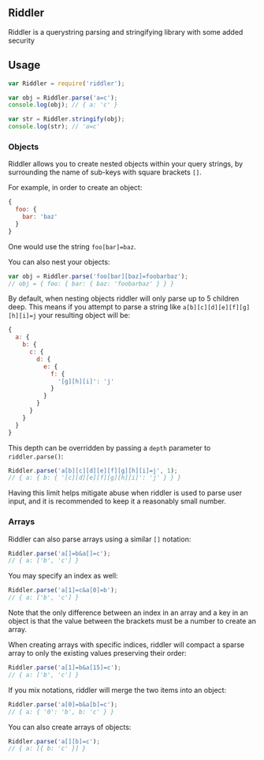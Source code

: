 ## Riddler

Riddler is a querystring parsing and stringifying library with some added security

## Usage

```javascript
var Riddler = require('riddler');

var obj = Riddler.parse('a=c');
console.log(obj); // { a: 'c' }

var str = Riddler.stringify(obj);
console.log(str); // 'a=c'
```

### Objects

Riddler allows you to create nested objects within your query strings, by surrounding the name of sub-keys with square brackets `[]`.

For example, in order to create an object:

```javascript
{
  foo: {
    bar: 'baz'
  }
}
```

One would use the string `foo[bar]=baz`.

You can also nest your objects:

```javascript
var obj = Riddler.parse('foo[bar][baz]=foobarbaz');
// obj = { foo: { bar: { baz: 'foobarbaz' } } }
```

By default, when nesting objects riddler will only parse up to 5 children deep. This means if you attempt to parse a string like `a[b][c][d][e][f][g][h][i]=j` your resulting object will be:

```javascript
{
  a: {
    b: {
      c: {
        d: {
          e: {
            f: {
              '[g][h][i]': 'j'
            }
          }
        }
      }
    }
  }
}
```

This depth can be overridden by passing a `depth` parameter to `riddler.parse()`:

```javascript
Riddler.parse('a[b][c][d][e][f][g][h][i]=j', 1);
// { a: { b: { '[c][d][e][f][g][h][i]': 'j' } } }
```

Having this limit helps mitigate abuse when riddler is used to parse user input, and it is recommended to keep it a reasonably small number.

### Arrays

Riddler can also parse arrays using a similar `[]` notation:

```javascript
Riddler.parse('a[]=b&a[]=c');
// { a: ['b', 'c'] }
```

You may specify an index as well:

```javascript
Riddler.parse('a[1]=c&a[0]=b');
// { a: ['b', 'c'] }
```

Note that the only difference between an index in an array and a key in an object is that the value between the brackets must be a number to create an array.

When creating arrays with specific indices, riddler will compact a sparse array to only the existing values preserving their order:

```javascript
Riddler.parse('a[1]=b&a[15]=c');
// { a: ['b', 'c'] }
```

If you mix notations, riddler will merge the two items into an object:

```javascript
Riddler.parse('a[0]=b&a[b]=c');
// { a: { '0': 'b', b: 'c' } }
```

You can also create arrays of objects:

```javascript
Riddler.parse('a[][b]=c');
// { a: [{ b: 'c' }] }
```
